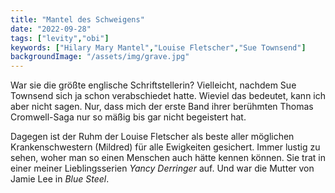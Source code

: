 ```yaml
---
title: "Mantel des Schweigens"
date: "2022-09-28"
tags: ["levity","obi"]
keywords: ["Hilary Mary Mantel","Louise Fletscher","Sue Townsend"]
backgroundImage: "/assets/img/grave.jpg"
---
```

War sie die größte englische Schriftstellerin? Vielleicht, nachdem Sue Townsend sich ja schon verabschiedet hatte. Wieviel das bedeutet, kann ich aber nicht sagen. Nur, dass mich der erste Band ihrer berühmten Thomas Cromwell-Saga nur so mäßig bis gar nicht begeistert hat.

Dagegen ist der Ruhm der Louise Fletscher als beste aller möglichen Krankenschwestern (Mildred) für alle Ewigkeiten gesichert. Immer lustig zu sehen, woher man so einen Menschen auch hätte kennen können. Sie trat in einer meiner Lieblingsserien *Yancy Derringer* auf. Und war die Mutter von Jamie Lee in *Blue Steel*.